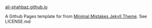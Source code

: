 [ali-shahbaz.github.io](https://ali-shahbaz.github.io/)

A Github Pages template for from [Minimal Mistakes Jekyll Theme](https://mmistakes.github.io/minimal-mistakes/).
See LICENSE.md